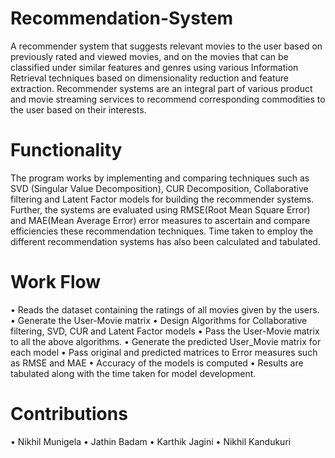 # Recommendation-System
A recommender system that suggests relevant movies to the user based on previously rated and viewed movies, and on the movies that can be classified under similar features and genres using various Information Retrieval techniques based on dimensionality reduction and feature extraction.
Recommender systems are an integral part of various product and movie streaming services to recommend corresponding commodities to the user based on their interests.

# Functionality
The program works by implementing and comparing techniques such as SVD (Singular Value Decomposition), CUR Decomposition, Collaborative filtering and Latent Factor models for building the recommender systems. Further, the systems are evaluated using RMSE(Root Mean Square Error) and MAE(Mean Average Error) error measures to ascertain and compare efficiencies these recommendation techniques. Time taken to employ the different  recommendation systems has also been calculated and tabulated.

# Work Flow
•	Reads the dataset containing the ratings of all movies given by the users.
•	Generate the User-Movie matrix
•	Design Algorithms for Collaborative filtering, SVD, CUR and Latent Factor models
•	Pass the User-Movie matrix to all the above algorithms.
•	Generate the predicted User_Movie matrix for each model
•	Pass original and predicted matrices to Error measures such as RMSE and MAE
•	Accuracy of the models is computed
•	Results are tabulated along with the time taken for model development.

# Contributions
•	Nikhil Munigela
•	Jathin Badam
•	Karthik Jagini
•	Nikhil Kandukuri

